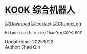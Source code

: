 # [KOOK 综合机器人][0]
[![Download][1]][2]  [![contact][3]][4]  [![ChangeLog][5]][6]  
  


```  
https://github.com/ChadQin/KOOK_BOT
```  






Update time:  2025/5/22  
Author:  Chad Qin  


[0]: https://github.com/ChadQin/Device_Control "自动排版系统"  
[1]: https://img.shields.io/badge/-DOWNLOAD-success  
[2]: https://github.com/ChadQin/KOOK_BOT/raw/refs/heads/master/kook_bot.exe "Download" 
[3]: https://img.shields.io/badge/Contact-blue
[4]: https://qm.qq.com/cgi-bin/qm/qr?k=LSeZJz-jYQOQpD8tyfdKryTo4jtkIBlN
[5]: https://img.shields.io/badge/ChangeLog-pink
[6]: https://qm.qq.com/cgi-bin/qm/qr?k=LSeZJz-jYQOQpD8tyfdKryTo4jtkIBlN
